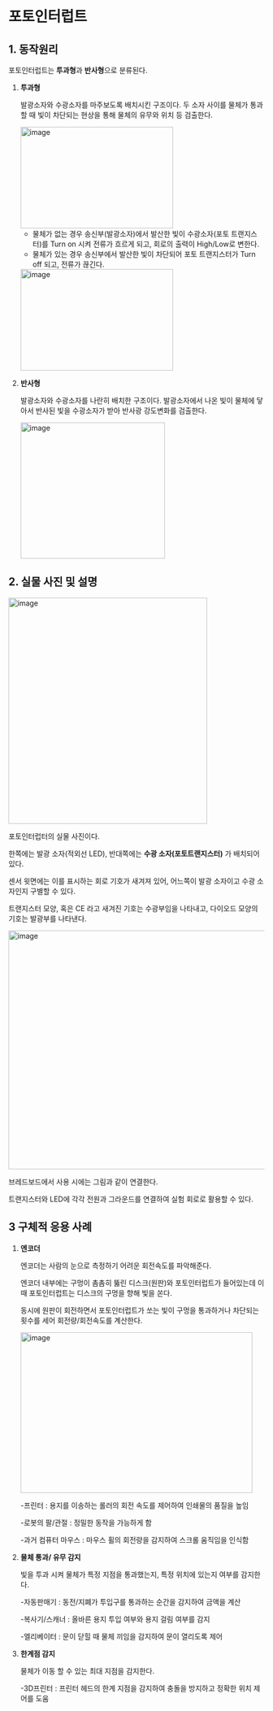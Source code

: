 # 포토인터럽트

## 1. 동작원리
포토인터럽트는 **투과형**과 **반사형**으로 분류된다.
1) **투과형**
   
   발광소자와 수광소자를 마주보도록 배치시킨 구조이다.
   두 소자 사이를 물체가 통과할 때 빛이 차단되는 현상을 통해 물체의 유무와 위치 등 검출한다.
   
   <img width="300" height="200" alt="image" src="https://github.com/user-attachments/assets/9c55de4d-b74b-4a09-81fe-842ed9bcc243" />
   
   - 물체가 없는 경우 송신부(발광소자)에서 발산한 빛이 수광소자(포토 트랜지스터)를 Turn on 시켜 전류가 흐르게 되고, 회로의 출력이 High/Low로 변한다.
   - 물체가 있는 경우 송신부에서 발산한 빛이 차단되어 포토 트랜지스터가 Turn off 되고, 전류가 끊긴다.
  
     
   <img width="300" height="200" alt="image" src="https://github.com/user-attachments/assets/5cfeae77-7cc0-4cb6-971c-7cfd379f6079" /> 


1) **반사형**
   
   발광소자와 수광소자를 나란히 배치한 구조이다.
   발광소자에서 나온 빛이 물체에 닿아서 반사된 빛을 수광소자가 받아 반사광 강도변화를 검출한다.
   
   <img width="284" height="268" alt="image" src="https://github.com/user-attachments/assets/6b9f20bd-c7b1-4eee-8d7a-146fddcbfc30" />

   
   
## 2. 실물 사진 및 설명
<img width="391" height="445" alt="image" src="https://github.com/user-attachments/assets/65931f8d-f906-4fad-9b1f-51399ab3d904" />  

포토인터럽터의 실물 사진이다.   

한쪽에는 발광 소자(적외선 LED), 반대쪽에는 **수광 소자(포토트랜지스터)** 가 배치되어 있다.  

센서 윗면에는 이를 표시하는 회로 기호가 새겨져 있어, 어느쪽이 발광 소자이고 수광 소자인지 구별할 수 있다.  

트랜지스터 모양, 혹은 CE 라고 새겨진 기호는 수광부임을 나타내고, 다이오드 모양의 기호는 발광부를 나타낸다.  


<img width="844" height="470" alt="image" src="https://github.com/user-attachments/assets/db883378-2b9e-4b98-9ccb-1a90fd21c262" />  

브레드보드에서 사용 시에는 그림과 같이 연결한다.  

트랜지스터와 LED에 각각 전원과 그라운드를 연결하여 실험 회로로 활용할 수 있다.



## 3 구체적 응용 사례
1) **엔코더**
   
   엔코더는 사람의 눈으로 측정하기 어려운 회전속도를 파악해준다.
   
   엔코더 내부에는 구멍이 촘촘히 뚫린 디스크(원판)와 포토인터럽트가 들어있는데 이 때 포토인터럽트는 디스크의 구멍을 향해 빛을 쏜다.
   
   동시에 원판이 회전하면서 포토인터럽트가 쏘는 빛이 구멍을 통과하거나 차단되는 횟수를 세어 회전량/회전속도를 계산한다.
   
   <img width="456" height="316" alt="image" src="https://github.com/user-attachments/assets/5c17ee83-bc74-4def-9d8d-61facfc503e5" />
   

   
   -프린터 : 용지를 이송하는 롤러의 회전 속도를 제어하여 인쇄물의 품질을 높임

   -로봇의 팔/관절 : 정밀한 동작을 가능하게 함

   -과거 컴퓨터 마우스 : 마우스 휠의 회전량을 감지하여 스크롤 움직임을 인식함
   
3) **물체 통과/ 유무 감지**
   
   빛을 투과 시켜 물체가 특정 지점을 통과했는지, 특정 위치에 있는지 여부를 감지한다.

   -자동판매기 : 동전/지폐가 투입구를 통과하는 순간을 감지하여 금액을 계산

   -복사기/스캐너 : 올바른 용지 투입 여부와 용지 걸림 여부를 감지

   -엘리베이터 : 문이 닫힐 때 물체 끼임을 감지하여 문이 열리도록 제어
   

4) **한계점 감지**
   
   물체가 이동 할 수 있는 최대 지점을 감지한다.

   -3D프린터 : 프린터 헤드의 한계 지점을 감지하여 충돌을 방지하고 정확한 위치 제어를 도움
